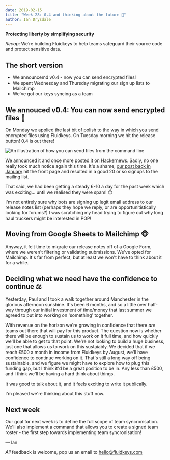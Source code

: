 ```yaml
---
date: 2019-02-15
title: "Week 28: 0.4 and thinking about the future 🔮"
author: Ian Drysdale
---
```

**Protecting liberty by simplifying security**

_Recap_: We’re building Fluidkeys to help teams safeguard their source code and protect sensitive data.

## The short version

* We announcemd v0.4 - now you can send encrypted files!
* We spent Wednesday and Thursday migrating our sign up lists to Mailchimp
* We've got our keys syncing as a team

## We annouced v0.4: You can now send encrypted files 💾

On Monday we applied the last bit of polish to the way in which you send encrypted files using
Fluidkeys. On Tuesday morning we hit the release button! 0.4 is out there!

![An illustration of how you can send files from the command line](/images/fluidkeys-0.4-release.png)

[We announced it](/blog/release-0-4-send-encrypted-files/) and once more [posted it on Hackernews](https://news.ycombinator.com/item?id=19143770).
Sadly, no one really took much notice again this time. It's a shame, [our post back in January](https://news.ycombinator.com/item?id=18863528)
hit the front page and resulted in a good 20 or so signups to the mailing list.

That said, we had been getting a steady 6-10 a day for the past week which was exciting...
until we realised they were spam! 😔

I'm not entirely sure why bots are signing up legit email address to our release notes list (perhaps
they hope we reply, or are opportunitistically looking for forums?) I was scratching my head trying
to figure out why long haul truckers might be interested in PGP!

## Moving from Google Sheets to Mailchimp 🐵

Anyway, it felt time to migrate our release notes off of a Google Form, where we weren't filtering
or validating submissions. We've opted for Mailchimp. It's far from perfect, but at least we won't
have to think about it for a while.

## Deciding what we need have the confidence to continue ⚖️

Yesterday, Paul and I took a walk together around Manchester in the glorious afternoon sunshine.
It's been 6 months, and so a little over half-way through our initial investment of time/money that
last summer we agreed to put into working on 'something' together.

With revenue on the horizon we're growing in confidence that there *are* teams out there that will
pay for this product. The question now is whether there will be enough to sustain us to work on it
full time, and how quickly we'll be able to get to that point. We're not looking to build a huge
business, just one that allows us to work on this sustaiably. We decided that if we reach £500 a
month in income from Fluidkeys by August, we'll have confidence to continue working on it.
That's still a long way off being sustainable, and we figure we might have to explore how
to plug this funding gap, but I think it'd be a great position to be in. Any less than £500, and
I think we'll be having a hard think about things.

It was good to talk about it, and it feels exciting to write it publically.

I'm pleased we're thinking about this stuff now.

## Next week

Our goal for next week is to define the full scope of team syncronisation. We'll also implement a
command that allows you to create a signed team roster - the first step towards implementing team
syncronisation!

— Ian

*All* feedback is welcome, pop us an email to
[hello@fluidkeys.com](mailto:hello@fluidkeys.com)
